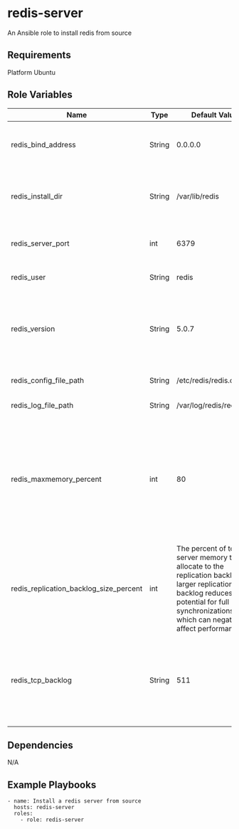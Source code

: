 redis-server
=========

An Ansible role to install redis from source

Requirements
------------

Platform Ubuntu

Role Variables
--------------

| Name  | Type | Default Value | Description |
| ------------- | ------------- | ------------- | ------------- |
| redis_bind_address  | String  | 0.0.0.0 | The ip address(es) to accept remote redis connections from |
| redis_install_dir | String | /var/lib/redis | The directory to install redis to and from. Also the home directory for the redis unix user |
| redis_server_port | int | 6379 | The port which redis accepts incoming connections from |
| redis_user | String | redis | The unix user to run the redis-server service as |
| redis_version | String | 5.0.7 | The version of redis to install. At the time of writing 5.0.7 is the latest stable version. Can also be supplied as "stable" |
| redis_config_file_path | String | /etc/redis/redis.conf | The filepath for the redis configuration file |
| redis_log_file_path | String | /var/log/redis/redis.log | The filepath for the redis log file |
| redis_maxmemory_percent | int | 80 | The percent of total server memory to allocate to redis cache. Explicitly setting this value avoids the redis server from OOM crashing and instead provides errors early when this memory threshold is reached |
| redis_replication_backlog_size_percent | int | The percent of total server memory to allocate to the replication backlog. A larger replication backlog reduces potential for full synchronizations which can negatively affect performance |
| redis_tcp_backlog | String | 511 | The size of the complete connection queue. Currently this size dictates the redis_tcp_backlog setting AND the unix somaxconn value |

Dependencies
------------

N/A

Example Playbooks
----------------

    - name: Install a redis server from source
      hosts: redis-server 
      roles:
        - role: redis-server
